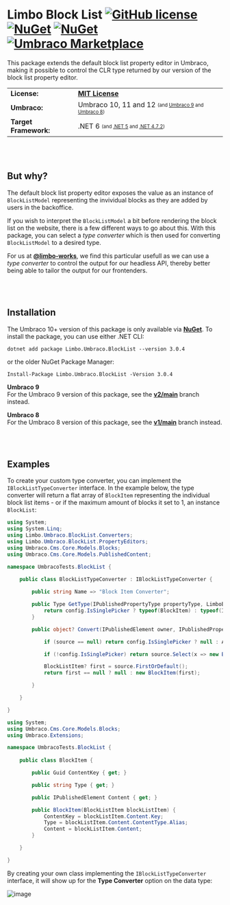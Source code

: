 # Limbo Block List [![GitHub license](https://img.shields.io/badge/license-MIT-blue.svg)](LICENSE.md) [![NuGet](https://img.shields.io/nuget/vpre/Limbo.Umbraco.BlockList.svg)](https://www.nuget.org/packages/Limbo.Umbraco.BlockList) [![NuGet](https://img.shields.io/nuget/dt/Limbo.Umbraco.BlockList.svg)](https://www.nuget.org/packages/Limbo.Umbraco.BlockList) [![Umbraco Marketplace](https://img.shields.io/badge/umbraco-marketplace-%233544B1)](https://marketplace.umbraco.com/package/limbo.umbraco.blocklist)

This package extends the default block list property editor in Umbraco, making it possible to control the CLR type returned by our version of the block list property editor.

<table>
  <tr>
    <td><strong>License:</strong></td>
    <td><a href="./LICENSE.md"><strong>MIT License</strong></a></td>
  </tr>
  <tr>
    <td><strong>Umbraco:</strong></td>
    <td>
      Umbraco 10, 11 and 12
      <sub><sup>(and <a href="https://github.com/abjerner/Limbo.Umbraco.BlockList/tree/v2/main">Umbraco 9</a> and <a href="https://github.com/abjerner/Limbo.Umbraco.BlockList/tree/v1/main">Umbraco 8</a>)</sup></sub>
    </td>
  </tr>
  <tr>
    <td><strong>Target Framework:</strong></td>
    <td>
      .NET 6
      <sub><sup>(and <a href="https://github.com/abjerner/Limbo.Umbraco.BlockList/tree/v2/main">.NET 5</a> and <a href="https://github.com/abjerner/Limbo.Umbraco.BlockList/tree/v1/main">.NET 4.7.2</a>)</sup></sub>
    </td>
  </tr>
</table>



<br /><br />

## But why?

The default block list property editor exposes the value as an instance of `BlockListModel` representing the invividual blocks as they are added by users in the backoffice.

If you wish to interpret the `BlockListModel` a bit before rendering the block list on the website, there is a few different ways to go about this. With this package, you can select a *type converter* which is then used for converting `BlockListModel` to a desired type.

For us at [**@limbo-works**](https://github.com/limbo-works), we find this particular usefull as we can use a *type converter* to control the output for our headless API, thereby better being able to tailor the output for our frontenders.



<br /><br />

## Installation

The Umbraco 10+ version of this package is only available via [**NuGet**](https://www.nuget.org/packages/Limbo.Umbraco.BlockList/3.0.4). To install the package, you can use either .NET CLI:

```
dotnet add package Limbo.Umbraco.BlockList --version 3.0.4
```

or the older NuGet Package Manager:

```
Install-Package Limbo.Umbraco.BlockList -Version 3.0.4
```

**Umbraco 9**  
For the Umbraco 9 version of this package, see the [**v2/main**](https://github.com/abjerner/Limbo.Umbraco.BlockList/tree/v2/main) branch instead.

**Umbraco 8**  
For the Umbraco 8 version of this package, see the [**v1/main**](https://github.com/abjerner/Limbo.Umbraco.BlockList/tree/v1/main) branch instead.



<br /><br />

## Examples

To create your custom type converter, you can implement the `IBlockListTypeConverter` interface. In the example below, the type converter will return a flat array of `BlockItem` representing the individual block list items - or if the maximum amount of blocks it set to 1, an instance `BlockList`:

```csharp
using System;
using System.Linq;
using Limbo.Umbraco.BlockList.Converters;
using Limbo.Umbraco.BlockList.PropertyEditors;
using Umbraco.Cms.Core.Models.Blocks;
using Umbraco.Cms.Core.Models.PublishedContent;

namespace UmbracoTests.BlockList {
    
    public class BlockListTypeConverter : IBlockListTypeConverter {

        public string Name => "Block Item Converter";

        public Type GetType(IPublishedPropertyType propertyType, LimboBlockListConfiguration config) {
            return config.IsSinglePicker ? typeof(BlockItem) : typeof(IReadOnlyList<BlockItem>);
        }

        public object? Convert(IPublishedElement owner, IPublishedPropertyType propertyType, BlockListModel? source, LimboBlockListConfiguration config) {

            if (source == null) return config.IsSinglePicker ? null : Array.Empty<BlockItem>();

            if (!config.IsSinglePicker) return source.Select(x => new BlockItem(x)).ToArray();

            BlockListItem? first = source.FirstOrDefault();
            return first == null ? null : new BlockItem(first);

        }

    }

}
```

```csharp
using System;
using Umbraco.Cms.Core.Models.Blocks;
using Umbraco.Extensions;

namespace UmbracoTests.BlockList {
    
    public class BlockItem {

        public Guid ContentKey { get; }

        public string Type { get; }

        public IPublishedElement Content { get; }

        public BlockItem(BlockListItem blockListItem) {
            ContentKey = blockListItem.Content.Key;
            Type = blockListItem.Content.ContentType.Alias;
            Content = blockListItem.Content;
        }

    }

}
```

By creating your own class implementing the `IBlockListTypeConverter` interface, it will show up for the **Type Converter** option on the data type:

![image](https://user-images.githubusercontent.com/3634580/150651412-d623fe90-c459-4c73-9f67-75461ae448e0.png)
